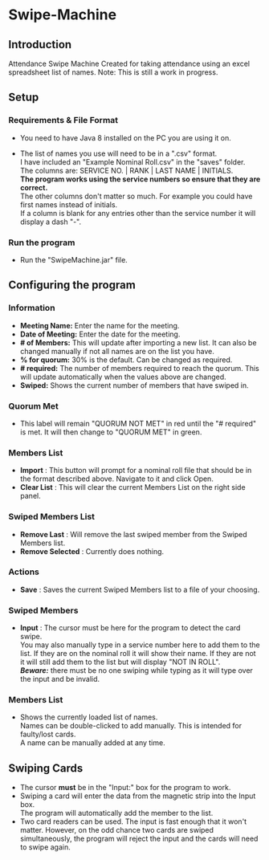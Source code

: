# Swipe-Machine
## Introduction
Attendance Swipe Machine
Created for taking attendance using an excel spreadsheet list of names.
Note: This is still a work in progress.

## Setup

### Requirements & File Format

- You need to have Java 8 installed on the PC you are using it on.

- The list of names you use will need to be in a ".csv" format.  
I have included an "Example Nominal Roll.csv" in the "saves" folder.  
The columns are: SERVICE NO. | RANK | LAST NAME | INITIALS.  
**The program works using the service numbers so ensure that they are correct.**  
The other columns don't matter so much. For example you could have first names instead of initials.  
If a column is blank for any entries other than the service number it will display a dash "-".  
   
### Run the program

- Run the "SwipeMachine.jar" file.

## Configuring the program

### Information
- **Meeting Name:** Enter the name for the meeting.
- **Date of Meeting:** Enter the date for the meeting.
- **# of Members:** This will update after importing a new list. It can also be changed manually if not all names are on the list you have.
- **% for quorum:** 30% is the default. Can be changed as required.
- **# required:** The number of members required to reach the quorum. This will update automatically when the values above are changed.
- **Swiped:** Shows the current number of members that have swiped in.

### Quorum Met
- This label will remain "QUORUM NOT MET" in red until the "# required" is met. It will then change to "QUORUM MET" in green.

### Members List
- **Import** : This button will prompt for a nominal roll file that should be in the format described above. Navigate to it and click Open.
- **Clear List** : This will clear the current Members List on the right side panel.

### Swiped Members List
- **Remove Last** : Will remove the last swiped member from the Swiped Members list.
- **Remove Selected** : Currently does nothing.

### Actions
- **Save** : Saves the current Swiped Members list to a file of your choosing.  

### Swiped Members
- **Input** : The cursor must be here for the program to detect the card swipe.  
You may also manually type in a service number here to add them to the list. If they are on the nominal roll it will show their name. If they are not it will still add them to the list but will display "NOT IN ROLL".  
***Beware:*** there must be no one swiping while typing as it will type over the input and be invalid.

### Members List
- Shows the currently loaded list of names.  
Names can be double-clicked to add manually. This is intended for faulty/lost cards.  
A name can be manually added at any time.

## Swiping Cards
- The cursor **must** be in the "Input:" box for the program to work.
- Swiping a card will enter the data from the magnetic strip into the Input box.  
The program will automatically add the member to the list.
- Two card readers can be used. The input is fast enough that it won't matter. However, on the odd chance two cards are swiped simultaneously, the program will reject the input and the cards will need to swipe again. 

